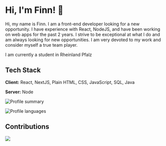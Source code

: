 
# Hi, I'm Finn! 👋

Hi, my name is Finn. I am a front-end developer looking for a new opportunity. I have experience with React, NodeJS, and have been working on web apps for the past 2 years. I strive to be exceptional at what I do and am always looking for new opportunities. I am very devoted to my work and consider myself a true team player.

I am currently a student in Rheinland Pfalz

## Tech Stack

**Client:** React, NextJS, Plain HTML, CSS, JavaScript, SQL, Java

**Server:** Node

![Profile summary](https://github-readme-stats.vercel.app/api?username=Finninn&icons=true&hide_border=true&count_private=true)

![Profile languages](https://github-readme-stats.vercel.app/api/top-langs/?username=Finninn)

## Contributions
  
<img src="https://komarev.com/ghpvc/?username=zetaxftw&&style=flat-square" align="center" />
